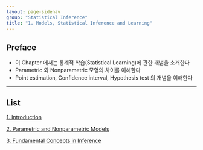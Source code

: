 ```yaml
---
layout: page-sidenav
group: "Statistical Inference"
title: "1. Models, Statistical Inference and Learning"
---
```


## Preface

- 이 Chapter 에서는 통계적 학습(Statistical Learning)에 관한 개념을 소개한다
- Parametric 와 Nonparametric 모형의 차이를 이해한다
- Point estimation, Confidence interval, Hypothesis test 의 개념을 이해한다

---

## List

[1. Introduction](https://sungbinlim.github.io/sl/docs/aos2/1-1)

[2. Parametric and Nonparametric Models](https://sungbinlim.github.io/sl/docs/aos2/1-2)

[3. Fundamental Concepts in Inference](https://sungbinlim.github.io/sl/docs/aos2/1-3)

